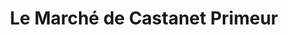 ---
title: "Le Marché de Castanet Primeur"
url: /nimes/le-marche-de-castanet-primeur/
shop: commodité
---